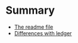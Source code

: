 # Summary
- [The readme file](./readme.md)
- [Differences with ledger](./differences_with_ledger.md)
